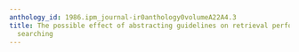 ```yaml
---
anthology_id: 1986.ipm_journal-ir0anthology0volumeA22A4.3
title: The possible effect of abstracting guidelines on retrieval performance of free-text
  searching
---
```

